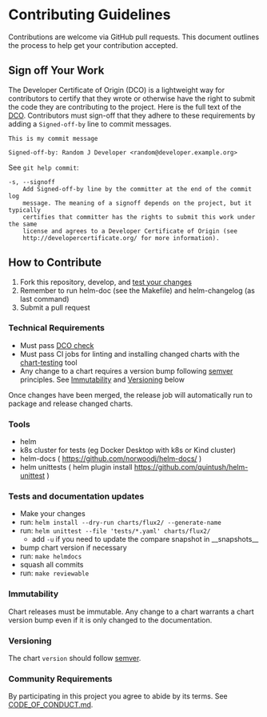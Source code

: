 # Contributing Guidelines

Contributions are welcome via GitHub pull requests. This document outlines the process to help get your contribution accepted.

## Sign off Your Work

The Developer Certificate of Origin (DCO) is a lightweight way for contributors to certify that they wrote or otherwise have the right to submit the code they are contributing to the project. Here is the full text of the [DCO](http://developercertificate.org/). Contributors must sign-off that they adhere to these requirements by adding a `Signed-off-by` line to commit messages.

```text
This is my commit message

Signed-off-by: Random J Developer <random@developer.example.org>
```

See `git help commit`:

```text
-s, --signoff
    Add Signed-off-by line by the committer at the end of the commit log
    message. The meaning of a signoff depends on the project, but it typically
    certifies that committer has the rights to submit this work under the same
    license and agrees to a Developer Certificate of Origin (see
    http://developercertificate.org/ for more information).
```

## How to Contribute

1. Fork this repository, develop, and [test your changes](#tests-and-documentation-updates)
1. Remember to run helm-doc (see the Makefile) and helm-changelog (as last command)
1. Submit a pull request

### Technical Requirements

* Must pass [DCO check](#sign-off-your-work)
* Must pass CI jobs for linting and installing changed charts with the [chart-testing](https://github.com/helm/chart-testing) tool
* Any change to a chart requires a version bump following [semver](https://semver.org/) principles. See [Immutability](#immutability) and [Versioning](#versioning) below

Once changes have been merged, the release job will automatically run to package and release changed charts.

### Tools

* helm
* k8s cluster for tests (eg Docker Desktop with k8s or Kind cluster)
* helm-docs ( https://github.com/norwoodj/helm-docs/ )
* helm unittests ( helm plugin install https://github.com/quintush/helm-unittest )

### Tests and documentation updates

* Make your changes
* run: ```helm install --dry-run charts/flux2/ --generate-name```
* run: ```helm unittest --file 'tests/*.yaml' charts/flux2/```
    * add ```-u``` if you need to update the compare snapshot in \_\_snapshots\_\_
* bump chart version if necessary
* run: ```make helmdocs```
* squash all commits
* run: `make reviewable`

### Immutability

Chart releases must be immutable. Any change to a chart warrants a chart version bump even if it is only changed to the documentation.

### Versioning

The chart `version` should follow [semver](https://semver.org/).

### Community Requirements

By participating in this project you agree to abide by its terms.
See [CODE_OF_CONDUCT.md](./CODE_OF_CONDUCT.md).
